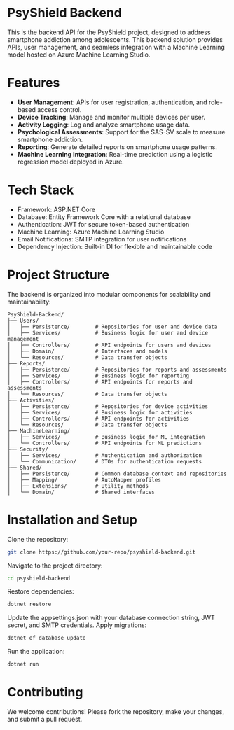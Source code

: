 # PsyShield Backend

This is the backend API for the PsyShield project, designed to address smartphone addiction among adolescents. This backend solution provides APIs, user management, and seamless integration with a Machine Learning model hosted on Azure Machine Learning Studio.

# Features
- **User Management**: APIs for user registration, authentication, and role-based access control.
- **Device Tracking**: Manage and monitor multiple devices per user.
- **Activity Logging**: Log and analyze smartphone usage data.
- **Psychological Assessments**: Support for the SAS-SV scale to measure smartphone addiction.
- **Reporting**: Generate detailed reports on smartphone usage patterns.
- **Machine Learning Integration**: Real-time prediction using a logistic regression model deployed in Azure.

# Tech Stack
- Framework: ASP.NET Core
- Database: Entity Framework Core with a relational database
- Authentication: JWT for secure token-based authentication
- Machine Learning: Azure Machine Learning Studio
- Email Notifications: SMTP integration for user notifications
- Dependency Injection: Built-in DI for flexible and maintainable code

# Project Structure
The backend is organized into modular components for scalability and maintainability:

 ```
PsyShield-Backend/
├── Users/
│   ├── Persistence/        # Repositories for user and device data
│   ├── Services/           # Business logic for user and device management
│   ├── Controllers/        # API endpoints for users and devices
│   ├── Domain/             # Interfaces and models
│   └── Resources/          # Data transfer objects
├── Reports/
│   ├── Persistence/        # Repositories for reports and assessments
│   ├── Services/           # Business logic for reporting
│   ├── Controllers/        # API endpoints for reports and assessments
│   └── Resources/          # Data transfer objects
├── Activities/
│   ├── Persistence/        # Repositories for device activities
│   ├── Services/           # Business logic for activities
│   ├── Controllers/        # API endpoints for activities
│   └── Resources/          # Data transfer objects
├── MachineLearning/
│   ├── Services/           # Business logic for ML integration
│   └── Controllers/        # API endpoints for ML predictions
├── Security/
│   ├── Services/           # Authentication and authorization
│   └── Communication/      # DTOs for authentication requests
├── Shared/
│   ├── Persistence/        # Common database context and repositories
│   ├── Mapping/            # AutoMapper profiles
│   ├── Extensions/         # Utility methods
│   └── Domain/             # Shared interfaces
 ```


# Installation and Setup
Clone the repository:
 ```bash
git clone https://github.com/your-repo/psyshield-backend.git
 ```
Navigate to the project directory:
 ```bash
cd psyshield-backend
 ```
Restore dependencies:
 ```bash
dotnet restore
 ```
Update the appsettings.json with your database connection string, JWT secret, and SMTP credentials.
Apply migrations:
 ```bash
dotnet ef database update
 ```
Run the application:
 ```bash
dotnet run
 ```

# Contributing
We welcome contributions! Please fork the repository, make your changes, and submit a pull request.
